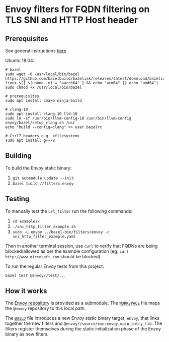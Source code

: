 # Envoy filters for FQDN filtering on TLS SNI and HTTP Host header

## Prerequisites

See general instructions [here](https://github.com/envoyproxy/envoy/blob/main/bazel/README.md)

Ubuntu 18.04:
```
# bazel
sudo wget -O /usr/local/bin/bazel https://github.com/bazelbuild/bazelisk/releases/latest/download/bazelisk-linux-$([ $(uname -m) = "aarch64" ] && echo "arm64" || echo "amd64")
sudo chmod +x /usr/local/bin/bazel

# prerequisites
sudo apt install cmake ninja-build

# clang-10
sudo apt install clang-10 lld-10
sudo ln -sf /usr/bin/llvm-config-10 /usr/bin/llvm-config
envoy/bazel/setup_clang.sh /usr
echo "build --config=clang" >> user.bazelrc

# C++17 headers e.g. <filesystem>
sudo apt install g++-8
```

## Building

To build the Envoy static binary:

1. `git submodule update --init`
2. `bazel build //filters:envoy`

## Testing

To manually test the `url_filter` run the following commands:
1. `cd examples/`
2. `./sni_http_filter_example.sh`
3. `sudo -u envoy ../bazel-bin/filters/envoy -c sni_http_filter_example.yaml`

Then in another terminal session, use `curl` to verify that FQDNs are being
blocked/allowed as per the example configuration (eg. `curl http://www.microsoft.com`
should be blocked).

To run the regular Envoy tests from this project:

`bazel test @envoy//test/...`

## How it works

The [Envoy repository](https://github.com/envoyproxy/envoy/) is provided as a submodule.
The [`WORKSPACE`](WORKSPACE) file maps the `@envoy` repository to this local path.

The [`BUILD`](filters/BUILD) file introduces a new Envoy static binary target, `envoy`,
that links together the new filters and `@envoy//source/exe:envoy_main_entry_lib`. The
filters register themselves during the static initialization phase of the
Envoy binary as new filters.
